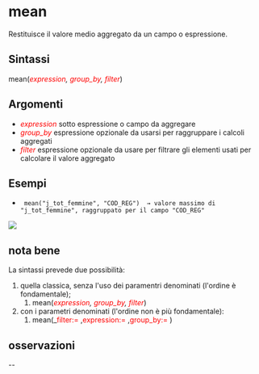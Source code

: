 # mean

Restituisce il valore medio aggregato da un campo o espressione.

## Sintassi

mean(_<span style="color:red;">expression</span>, <span style="color:red;">group_by</span>, <span style="color:red;">filter</span>_)

## Argomenti

* _<span style="color:red;">expression</span>_ sotto espressione o campo da aggregare
* _<span style="color:red;">group_by</span>_ espressione opzionale da usarsi per raggruppare i calcoli aggregati
* _<span style="color:red;">filter</span>_ espressione opzionale da usare per filtrare gli elementi usati per calcolare il valore aggregato

## Esempi

* ` mean("j_tot_femmine", "COD_REG")  → valore massimo di "j_tot_femmine", raggruppato per il campo "COD_REG"`

![](../img/aggregates/mean/mean1.png)

## nota bene

La sintassi prevede due possibilità:
1. quella classica, senza l'uso dei paramentri denominati (l'ordine è fondamentale);
    1. mean(_<span style="color:red;">expression</span>, <span style="color:red;">group_by</span>, <span style="color:red;">filter</span>_)
2. con i parametri denominati (l'ordine non è più fondamentale): 
    1. mean(_<span style="color:red;">filter:=</span> ,<span style="color:red;">expression:=</span> ,<span style="color:red;">group_by:=</span> )

## osservazioni

--
